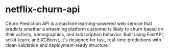 # netflix-churn-api
Churn Prediction API is a machine learning-powered web service that predicts whether a streaming platform customer is likely to churn based on their activity, demographics, and subscription behavior. Built using FastAPI, scikit-learn, and XGBoost, it's designed for fast, real-time predictions with clean validation and deployment-ready structure
